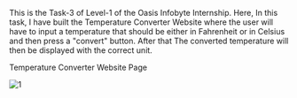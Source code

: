 This is the Task-3 of Level-1 of the Oasis Infobyte Internship. Here, In this task, I have built the Temperature Converter Website where the user will have to input a temperature that should be either in Fahrenheit or in Celsius and then press a "convert" button. After that The converted temperature will then be displayed with the correct unit.

Temperature Converter Website Page

![1](https://user-images.githubusercontent.com/91471730/216430996-c2f56d9e-daba-4dfb-9d3e-7158907d2a11.jpg)
